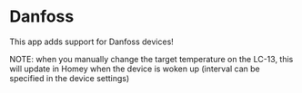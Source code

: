 # Danfoss

This app adds support for Danfoss devices!

NOTE: when you manually change the target temperature on the LC-13, this will update in Homey when the device is woken up (interval can be specified in the device settings)